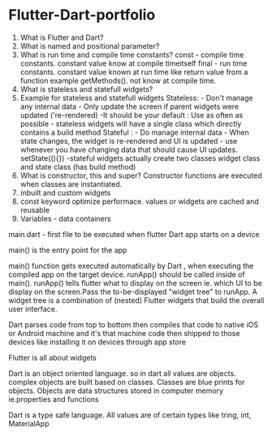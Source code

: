 # Flutter-Dart-portfolio
1. What is Flutter and Dart?
2. What is named and positional parameter?
3. What is run time and compile time constants?
    const - compile time constants. constant value know at compile timeitself
    final - run time constants. constant value known at run time like return value from a 
    function example getMethods(). not know at compile time.
4. What is stateless and statefull widgets?
5. Example for stateless and statefull widgets
    Stateless:
        - Don't manage any internal data
        - Only update the screen if parent widgets were updated ('re-rendered)
        -It should be your default : Use as often as possible
        - stateless widgets will have a single class which directly contains a build method
    Stateful : 
        - Do manage internal data
        - When state changes, the widget is re-rendered and UI is updated
        - use whenever you have changing data that should cause UI updates. setState((){})
        -stateful widgets actually create two classes widget class and state class (has build method) 
6. What is constructor, this and super?
    Constructor functions are executed when classes are instantiated. 
7. inbuilt and custom widgets
8. const keyword optimize performace. values or widgets are cached and reusable
9. Variables - data containers

main.dart - first file to be executed when flutter Dart app starts on a device

main() is the entry point for the app

main() function gets executed automatically by Dart , when executing the compiled app on the target device.
runApp() should be called inside of main(). runApp() tells flutter what to display on the screen ie. which
UI to be display on the screen.Pass the to-be-displayed "widget tree" to runApp. A widget tree is a combination of (nested) Flutter widgets that build the overall user interface.

Dart parses code from top to bottom then compiles that code to native iOS or Android machine and it's that
machine code then shipped to those devices like installing it on devices through app store 

Flutter is all about widgets

Dart is an object oriented language. so in dart all values are objects. complex objects are built based on classes. Classes are blue prints for objects. Objects are data structures stored in computer memory ie.properties and functions

Dart is a type safe language. All values are of certain types like tring, int, MaterialApp

